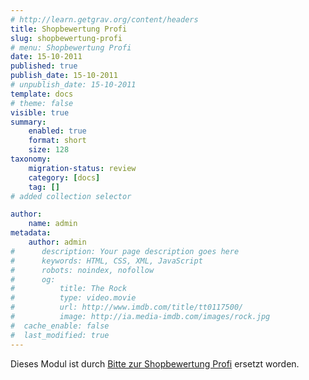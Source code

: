```yaml
---
# http://learn.getgrav.org/content/headers
title: Shopbewertung Profi
slug: shopbewertung-profi
# menu: Shopbewertung Profi
date: 15-10-2011
published: true
publish_date: 15-10-2011
# unpublish_date: 15-10-2011
template: docs
# theme: false
visible: true
summary:
    enabled: true
    format: short
    size: 128
taxonomy:
    migration-status: review
    category: [docs]
    tag: []
# added collection selector

author:
    name: admin
metadata:
    author: admin
#      description: Your page description goes here
#      keywords: HTML, CSS, XML, JavaScript
#      robots: noindex, nofollow
#      og:
#          title: The Rock
#          type: video.movie
#          url: http://www.imdb.com/title/tt0117500/
#          image: http://ia.media-imdb.com/images/rock.jpg
#  cache_enable: false
#  last_modified: true
---
```


Dieses Modul ist durch [Bitte zur Shopbewertung Profi](http://www.mailbeez.de/dokumentation/mailbeez/shoprating_advanced/) ersetzt worden.
